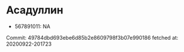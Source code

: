 # Асадуллин
- 567891011: NA

Commit: 49784dbd693ebe6d85b2e8609798f3b07e990186
 fetched at: 20200922-201723

